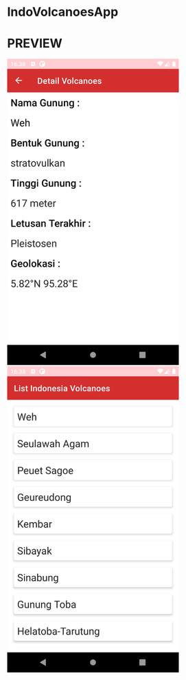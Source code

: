 # IndoVolcanoesApp

# PREVIEW 
<img src="images/Detail%20Volcanoes.png" width="400"> <img src="images/List%20Volcanoes.png" width="400">
